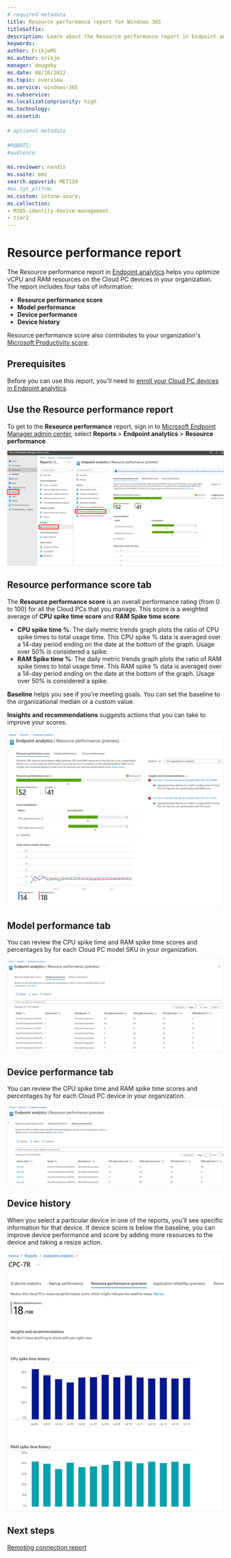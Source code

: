 ```yaml
---
# required metadata
title: Resource performance report for Windows 365
titleSuffix:
description: Learn about the Resource performance report in Endpoint analytics for Windows 365 Cloud PCs.
keywords:
author: ErikjeMS  
ms.author: erikje
manager: dougeby
ms.date: 08/16/2022
ms.topic: overview
ms.service: windows-365
ms.subservice:
ms.localizationpriority: high
ms.technology:
ms.assetid: 

# optional metadata

#ROBOTS:
#audience:

ms.reviewer: nandis
ms.suite: ems
search.appverid: MET150
#ms.tgt_pltfrm:
ms.custom: intune-azure;
ms.collection:
- M365-identity-device-management
- tier2
---
```


# Resource performance report

The Resource performance report in [Endpoint analytics](/mem/analytics/overview) helps you optimize vCPU and RAM resources on the Cloud PC devices in your organization. The report includes four tabs of information:

- **Resource performance score**
- **Model performance**
- **Device performance**
- **Device history**

Resource performance score also contributes to your organization's [Microsoft Productivity score](/microsoft-365/admin/productivity/productivity-score).

## Prerequisites

Before you can use this report, you'll need to [enroll your Cloud PC devices in Endpoint analytics](/mem/analytics/enroll-intune).

## Use the Resource performance report

To get to the **Resource performance** report, sign in to [Microsoft Endpoint Manager admin center](https://go.microsoft.com/fwlink/?linkid=2109431), select **Reports** > **Endpoint analytics** > **Resource performance**.

![Screenshot of using the resource performance report](./media/report-resource-performance/resource-performance-report.png)

## Resource performance score tab

The **Resource performance score** is an overall performance rating (from 0 to 100) for all the Cloud PCs that you manage. This score is a weighted average of **CPU spike time score** and **RAM Spike time score**.

- **CPU spike time %**: The daily metric trends graph plots the ratio of CPU spike times to total usage time. This CPU spike % data is averaged over a 14-day period ending on the date at the bottom of the graph. Usage over 50% is considered a spike.
- **RAM Spike time %**: The daily metric trends graph plots the ratio of RAM spike times to total usage time. This RAM spike % data is averaged over a 14-day period ending on the date at the bottom of the graph. Usage over 50% is considered a spike.

**Baseline** helps you see if you're meeting goals. You can set the baseline to the organizational median or a custom value.

**Insights and recommendations** suggests actions that you can take to improve your scores.

![Screenshot of using the resource performance score tab](./media/report-resource-performance/resource-performance-score-tab.png)

## Model performance tab

You can review the CPU spike time and RAM spike time scores and percentages by for each Cloud PC model SKU in your organization.

![Screenshot of using the model performance tab](./media/report-resource-performance/model-performance-tab.png)

## Device performance tab

You can review the CPU spike time and RAM spike time scores and percentages by for each Cloud PC device in your organization.

![Screenshot of using the device performance tab](./media/report-resource-performance/device-performance-tab.png)

## Device history

When you select a particular device in one of the reports, you'll see specific information for that device. If device score is below the baseline, you can improve device performance and score by adding more resources to the device and taking a resize action.

![Screenshot of using the device history](./media/report-resource-performance/device-history.png)

<!-- ########################## -->
## Next steps

[Remoting connection report](report-remoting-connection.md)

